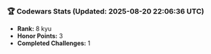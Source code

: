 ### 🏆 Codewars Stats (Updated: 2025-08-20 22:06:36 UTC)

- **Rank:** 8 kyu
- **Honor Points:** 3
- **Completed Challenges:** 1
